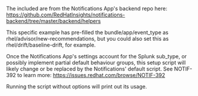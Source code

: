 The included are from the Notifications App's backend repo here:
https://github.com/RedHatInsights/notifications-backend/tree/master/backend/helpers

This specific example has pre-filled the bundle/app/event_type as rhel/advisor/new-recommendations, but you could also set this as rhel/drift/baseline-drift, for example.

Once the Notifications App's settings account for the Splunk sub_type, or possibly implement partial default behaviour groups, this setup script will likely change or be replaced by the Notifications' default script.
See NOTIF-392 to learn more: https://issues.redhat.com/browse/NOTIF-392

Running the script without options will print out its usage.
